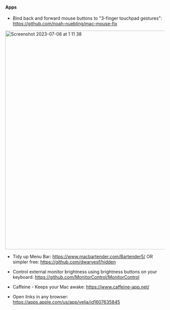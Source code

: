 
#### Apps

- Bind back and forward mouse buttons to "3-finger touchpad gestures": https://github.com/noah-nuebling/mac-mouse-fix

<img width="692" alt="Screenshot 2023-07-06 at 1 11 38" src="https://github.com/curusarn/dotfiles/assets/10132717/019728c5-0ac2-440b-a3b7-e15bb89d7df2">

- Tidy up Menu Bar: https://www.macbartender.com/Bartender5/ OR simpler free: https://github.com/dwarvesf/hidden

- Control external monitor brightness using brightness buttons on your keyboard: https://github.com/MonitorControl/MonitorControl

- Caffeine - Keeps your Mac awake: https://www.caffeine-app.net/

- Open links in any browser: https://apps.apple.com/us/app/velja/id1607635845
